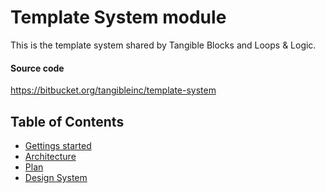 # Template System module

This is the template system shared by Tangible Blocks and Loops & Logic.

#### Source code

https://bitbucket.org/tangibleinc/template-system


## Table of Contents

- [Gettings started](#gettings-started)
- [Architecture](architecture)
- [Plan](plan)
- [Design System](design-system)

<a name="gettings-started"></a>
<Load file=gettings-started.md />
